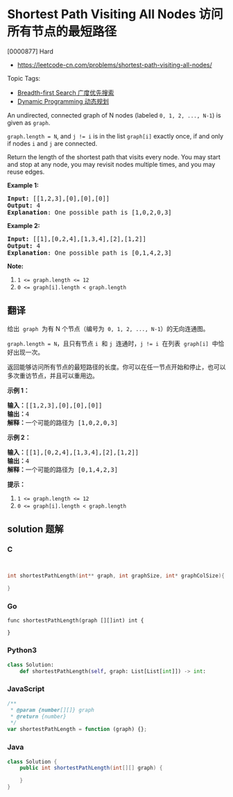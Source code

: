 # Shortest Path Visiting All Nodes 访问所有节点的最短路径

[0000877] Hard

- https://leetcode-cn.com/problems/shortest-path-visiting-all-nodes/

Topic Tags:

- [Breadth-first Search 广度优先搜索](https://leetcode-cn.com/tag/breadth-first-search/)
- [Dynamic Programming 动态规划](https://leetcode-cn.com/tag/dynamic-programming/)

An undirected, connected graph of N nodes (labeled `0, 1, 2, ..., N-1`) is given as `graph`.

`graph.length = N`, and `j != i` is in the list `graph[i]` exactly once, if and only if nodes `i` and `j` are connected.

Return the length of the shortest path that visits every node. You may start and stop at any node, you may revisit nodes multiple times, and you may reuse edges.

**Example 1:**

<pre><strong>Input: </strong>[[1,2,3],[0],[0],[0]]
<strong>Output: </strong>4
<strong>Explanation</strong>: One possible path is [1,0,2,0,3]</pre>

**Example 2:**

<pre><strong>Input: </strong>[[1],[0,2,4],[1,3,4],[2],[1,2]]
<strong>Output: </strong>4
<strong>Explanation</strong>: One possible path is [0,1,4,2,3]
</pre>

**Note:**

1.  `1 <= graph.length <= 12`
2.  `0 <= graph[i].length < graph.length`

## 翻译

给出  `graph`  为有 N 个节点（编号为  `0, 1, 2, ..., N-1`）的无向连通图。

`graph.length = N`，且只有节点 `i`  和 `j`  连通时，`j != i`  在列表  `graph[i]`  中恰好出现一次。

返回能够访问所有节点的最短路径的长度。你可以在任一节点开始和停止，也可以多次重访节点，并且可以重用边。

**示例 1：**

<pre><strong>输入：</strong>[[1,2,3],[0],[0],[0]]
<strong>输出：</strong>4
<strong>解释：</strong>一个可能的路径为 [1,0,2,0,3]</pre>

**示例 2：**

<pre><strong>输入：</strong>[[1],[0,2,4],[1,3,4],[2],[1,2]]
<strong>输出：</strong>4
<strong>解释：</strong>一个可能的路径为 [0,1,4,2,3]
</pre>

**提示：**

1.  `1 <= graph.length <= 12`
2.  `0 <= graph[i].length < graph.length`

## solution 题解

### C

```c


int shortestPathLength(int** graph, int graphSize, int* graphColSize){

}


```

### Go

```golang
func shortestPathLength(graph [][]int) int {

}
```

### Python3

```python
class Solution:
    def shortestPathLength(self, graph: List[List[int]]) -> int:

```

### JavaScript

```javascript
/**
 * @param {number[][]} graph
 * @return {number}
 */
var shortestPathLength = function (graph) {};
```

### Java

```java
class Solution {
    public int shortestPathLength(int[][] graph) {

    }
}
```
